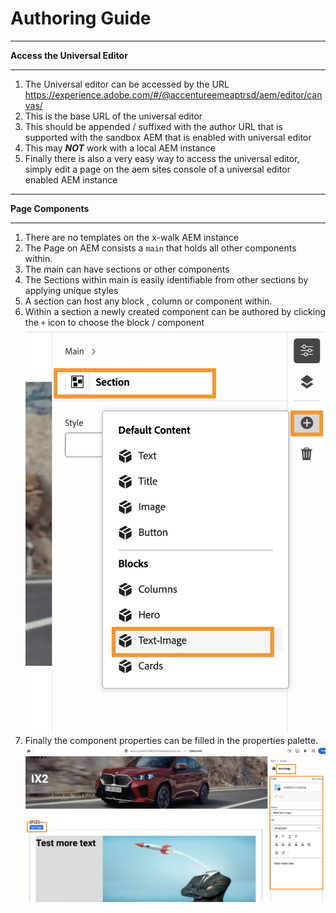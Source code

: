 # Authoring Guide
***
**Access the Universal Editor**
***

1. The Universal editor can be accessed by the URL https://experience.adobe.com/#/@accentureemeaptrsd/aem/editor/canvas/
2. This is the base URL of the universal editor
3. This should be appended / suffixed with the author URL that is supported with the sandbox AEM that is enabled with universal editor
4. This may **_NOT_** work with a local AEM instance
5. Finally there is also a very easy way to access the universal editor, simply edit a page on the aem sites console of a universal editor enabled AEM instance

***
**Page Components**
***

1. There are no templates on the x-walk AEM instance
2. The Page on AEM consists a `main` that holds all other components within.
3. The main can have sections or other components
4. The Sections within main is easily identifiable from other sections by applying unique styles
5. A section can host any block , column or component within.
6. Within a section a newly created component can be authored by clicking the `+` icon to choose the block / component
   ![](../resources/Component_authoring.png)
7. Finally the component properties can be filled in the properties palette.
 ![](../resources/block_properties.png)


